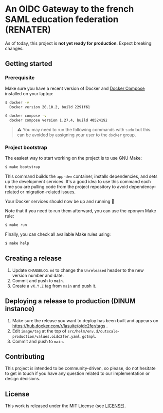 # An OIDC Gateway to the french SAML education federation (RENATER)

As of today, this project is **not yet ready for production**. Expect breaking changes.

## Getting started

### Prerequisite

Make sure you have a recent version of Docker and [Docker
Compose](https://docs.docker.com/compose/install) installed on your laptop:

```bash
$ docker -v
  Docker version 20.10.2, build 2291f61

$ docker compose -v
  docker compose version 1.27.4, build 40524192
```

> ⚠️ You may need to run the following commands with `sudo` but this can be
> avoided by assigning your user to the `docker` group.

### Project bootstrap

The easiest way to start working on the project is to use GNU Make:

```bash
$ make bootstrap
```

This command builds the `app-dev` container, installs dependencies, and sets up
the development services.  It's a good idea to use this command each time
you are pulling code from the project repository to avoid dependency-related or
migration-related issues.

Your Docker services should now be up and running 🎉

Note that if you need to run them afterward, you can use the eponym Make rule:

```bash
$ make run
```

Finally, you can check all available Make rules using:

```bash
$ make help
```

## Creating a release

1. Update `CHANGELOG.md` to change the `Unreleased` header to the new version
number and date.
2. Commit and push to `main`.
3. Create a `vX.Y.Z` tag from `main` and push it.

## Deploying a release to production (DINUM instance)

1. Make sure the release you want to deploy has been built and appears on
   https://hub.docker.com/r/lasuite/oidc2fer/tags .
2. Edit `image/tag` at the top of
   `src/helm/env.d/outscale-production/values.oidc2fer.yaml.gotmpl`.
3. Commit and push to `main`.

## Contributing

This project is intended to be community-driven, so please, do not hesitate to
get in touch if you have any question related to our implementation or design
decisions.

## License

This work is released under the MIT License (see [LICENSE](./LICENSE)).

